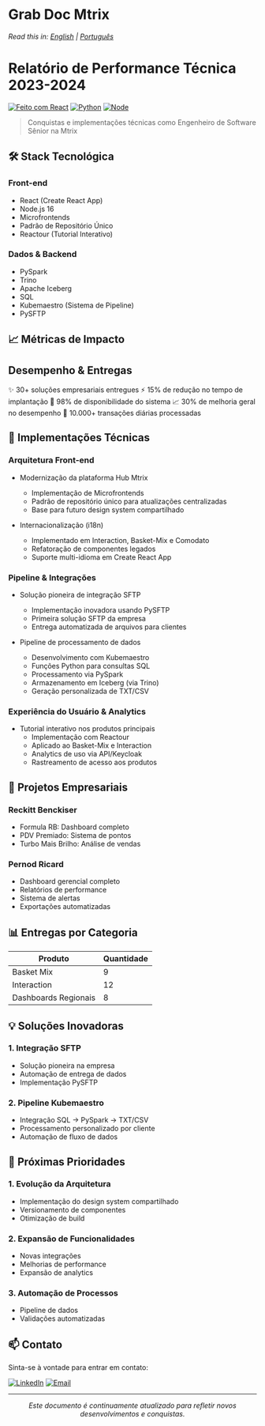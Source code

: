 # Grab Doc Mtrix
*Read this in: [English](README.md) | [Português](README.pt-BR.md)*

# Relatório de Performance Técnica 2023-2024
[![Feito com React](https://img.shields.io/badge/Made_with-React-blue?logo=react)](https://reactjs.org/)
[![Python](https://img.shields.io/badge/Python-3.7+-green?logo=python)](https://www.python.org/)
[![Node](https://img.shields.io/badge/Node-16-success?logo=node.js)](https://nodejs.org/)

> Conquistas e implementações técnicas como Engenheiro de Software Sênior na Mtrix

## 🛠 Stack Tecnológica

### Front-end
- React (Create React App)
- Node.js 16
- Microfrontends
- Padrão de Repositório Único
- Reactour (Tutorial Interativo)

### Dados & Backend
- PySpark
- Trino
- Apache Iceberg
- SQL
- Kubemaestro (Sistema de Pipeline)
- PySFTP

## 📈 Métricas de Impacto

Desempenho & Entregas
------------------------
✨ 30+ soluções empresariais entregues
⚡ 15% de redução no tempo de implantação
🎯 98% de disponibilidade do sistema
📈 30% de melhoria geral no desempenho
🔄 10.000+ transações diárias processadas

## 🚀 Implementações Técnicas

### Arquitetura Front-end
- Modernização da plataforma Hub Mtrix
  - Implementação de Microfrontends
  - Padrão de repositório único para atualizações centralizadas
  - Base para futuro design system compartilhado

- Internacionalização (i18n)
  - Implementado em Interaction, Basket-Mix e Comodato
  - Refatoração de componentes legados
  - Suporte multi-idioma em Create React App

### Pipeline & Integrações

- Solução pioneira de integração SFTP
  - Implementação inovadora usando PySFTP
  - Primeira solução SFTP da empresa
  - Entrega automatizada de arquivos para clientes

- Pipeline de processamento de dados
  - Desenvolvimento com Kubemaestro
  - Funções Python para consultas SQL
  - Processamento via PySpark
  - Armazenamento em Iceberg (via Trino)
  - Geração personalizada de TXT/CSV

### Experiência do Usuário & Analytics

- Tutorial interativo nos produtos principais
  - Implementação com Reactour
  - Aplicado ao Basket-Mix e Interaction
  - Analytics de uso via API/Keycloak
  - Rastreamento de acesso aos produtos

## 🏢 Projetos Empresariais

### Reckitt Benckiser
- Formula RB: Dashboard completo
- PDV Premiado: Sistema de pontos
- Turbo Mais Brilho: Análise de vendas

### Pernod Ricard
- Dashboard gerencial completo
- Relatórios de performance
- Sistema de alertas
- Exportações automatizadas

## 📊 Entregas por Categoria

Produto                | Quantidade
----------------------|----------
Basket Mix            | 9
Interaction           | 12
Dashboards Regionais  | 8

## 💡 Soluções Inovadoras

### 1. Integração SFTP
- Solução pioneira na empresa
- Automação de entrega de dados
- Implementação PySFTP

### 2. Pipeline Kubemaestro
- Integração SQL -> PySpark -> TXT/CSV
- Processamento personalizado por cliente
- Automação de fluxo de dados

## 🎯 Próximas Prioridades

### 1. Evolução da Arquitetura
- Implementação do design system compartilhado
- Versionamento de componentes
- Otimização de build

### 2. Expansão de Funcionalidades
- Novas integrações
- Melhorias de performance
- Expansão de analytics

### 3. Automação de Processos
- Pipeline de dados
- Validações automatizadas

## 📫 Contato

Sinta-se à vontade para entrar em contato:

[![LinkedIn](https://img.shields.io/badge/LinkedIn-jefersonfranco-blue?style=flat-square&logo=linkedin)](https://linkedin.com/in/jefersonfranco/)
[![Email](https://img.shields.io/badge/Email-jefersonfranco%40protonmail.com-red?style=flat-square&logo=gmail)](mailto:jefersonfranco@protonmail.com)

---

<div align="center">
<em>Este documento é continuamente atualizado para refletir novos desenvolvimentos e conquistas.</em>
</div>
